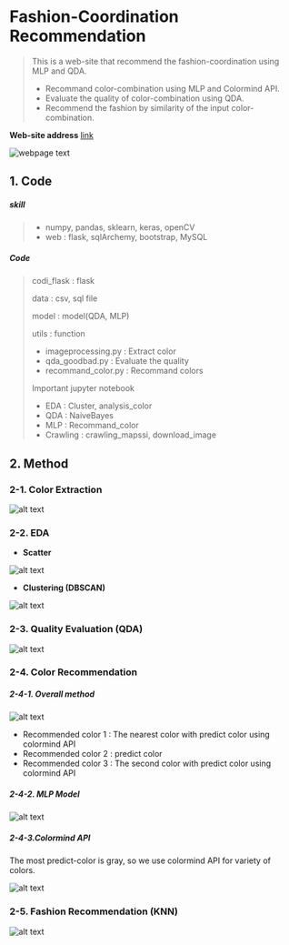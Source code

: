 # Fashion-Coordination Recommendation

> This is a web-site that recommend the fashion-coordination using MLP and QDA.
>
> - Recommand color-combination using MLP and Colormind API.
> - Evaluate the quality of color-combination using QDA.
> - Recommend the fashion by similarity of the input color-combination.

**Web-site address** [link](http://www.mdpi.com/2073-8994/10/1/4) 



![webpage text](https://github.com/wjy5446/codi_recommendation/blob/master/image/website.png)



## 1. Code

##### skill

> - numpy, pandas, sklearn, keras, openCV
> - web : flask, sqlArchemy, bootstrap, MySQL

##### Code

>codi_flask : flask
>
>data : csv, sql file
>
>model : model(QDA, MLP) 
>
>utils : function
>
>- imageprocessing.py : Extract color
>- qda_goodbad.py : Evaluate the quality
>- recommand_color.py : Recommand colors
>
>Important jupyter notebook
>
>- EDA : Cluster, analysis_color
>- QDA : NaiveBayes
>- MLP : Recommand_color
>- Crawling : crawling_mapssi, download_image  



## 2. Method

### 2-1. Color Extraction

![alt text](https://github.com/wjy5446/codi_recommendation/blob/master/image/extract_color.png)





### 2-2. EDA

- **Scatter**

![alt text](https://github.com/wjy5446/codi_recommendation/blob/master/image/EDA.png)



- **Clustering (DBSCAN)**

![alt text](https://github.com/wjy5446/codi_recommendation/blob/master/image/clustering.png)



### 2-3. Quality Evaluation (QDA)

![alt text](https://github.com/wjy5446/codi_recommendation/blob/master/image/Quality_Evaluation.png)



### 2-4. Color Recommendation

##### 2-4-1. **Overall method**

![alt text](https://github.com/wjy5446/codi_recommendation/blob/master/image/Recommend_color.png)

- Recommended color 1 : The nearest color with predict color using colormind API
- Recommended color 2 : predict color
- Recommended color 3 : The second color with predict color using colormind API




##### 2-4-2. **MLP Model**

![alt text](https://github.com/wjy5446/codi_recommendation/blob/master/image/MLP_model.png)



##### 2-4-3.**Colormind API**

The most predict-color is gray, so we use colormind API for variety of colors.

![alt text](https://github.com/wjy5446/codi_recommendation/blob/master/image/Colormind_API.png)



### 2-5. Fashion Recommendation (KNN)

![alt text](https://github.com/wjy5446/codi_recommendation/blob/master/image/Recommend_fashion.png)